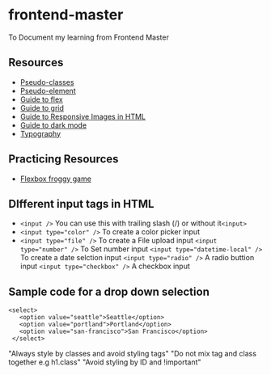 # frontend-master
To Document my learning from Frontend Master

## Resources 
*  [Pseudo-classes](https://css-tricks.com/pseudo-class-selectors/)
*  [Pseudo-element](https://css-tricks.com/almanac/selectors/a/after-and-before/)
*  [Guide to flex](https://css-tricks.com/snippets/css/a-guide-to-flexbox/)
*  [Guide to grid](https://css-tricks.com/snippets/css/complete-guide-grid/)
*  [Guide to  Responsive Images in HTML](https://css-tricks.com/a-guide-to-the-responsive-images-syntax-in-html/)
*  [Guide to dark mode](https://css-tricks.com/a-complete-guide-to-dark-mode-on-the-web/)
*  [Typography](https://drive.google.com/drive/u/0/folders/1p-nZVXjoWnAMT2mqsJ6090OH8WGQiAvQ?sort=13&direction=a)

## Practicing Resources
* [Flexbox froggy game](https://flexboxfroggy.com/)


## DIfferent input tags in HTML
 * ```<input />``` You can use this with trailing slash (/) or without it```<input>```
 * ```<input type="color" />``` To create a color picker input
 * ```<input type="file" />``` To create a File upload  input
  ```<input type="number" />``` To Set number input
  ```<input type="datetime-local" />``` To create a date selction input
  ```<input type="radio" />```  A radio buttion input
  ```<input type="checkbox" />``` A checkbox input
  
 ## Sample code for a drop down selection
 ```
 <select>
    <option value="seattle">Seattle</option>
    <option value="portland">Portland</option>
    <option value="san-francisco">San Francisco</option>
  </select>
  ```
  
  "Always style by classes and avoid styling tags"
  "Do not mix tag and class together e.g  h1.class"
  "Avoid styling by ID and !important"
  
 

